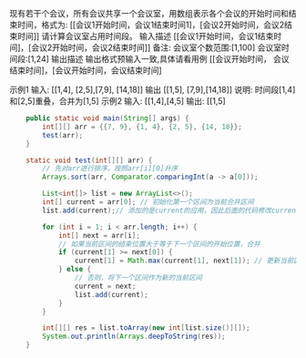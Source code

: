 现有若干个会议，所有会议共享一个会议室，用数组表示各个会议的开始时间和结束时间，格式为:
[[会议1开始时间，会议1结束时间1]，[会议2开始时间，会议2结束时间]]
请计算会议室占用时间段。
输入描述
[[会议1开始时间，会议1结束时间]，[会议2开始时间，会议2结束时间]]
备注:
会议室个数范围:[1,100]
会议室时间段:[1,24]
输出描述
输出格式预输入一致,具体请看用例
[[会议开始时间，
会议结束时间]，[会议开始时间，会议结束时间]

示例1
输入:
[[1,4], [2,5],[7,9], [14,18]]
输出
[[1,5], [7,9],[14,18]]
说明:
时间段[1,4]和[2,5]重叠，合并为[1,5]
示例2
输入:
[[1,4],[4,5]
输出:
[[1,5]



~~~java
    public static void main(String[] args) {
        int[][] arr = {{7, 9}, {1, 4}, {2, 5}, {14, 18}};
        test(arr);
    }

    static void test(int[][] arr) {
        // 先对arr进行排序，按照arr[i][0]升序
        Arrays.sort(arr, Comparator.comparingInt(a -> a[0]));

        List<int[]> list = new ArrayList<>();
        int[] current = arr[0]; // 初始化第一个区间为当前合并区间
        list.add(current);// 添加的是current的应用，因此后面的代码修改current可以直接作用于list中的current

        for (int i = 1; i < arr.length; i++) {
            int[] next = arr[i];
            // 如果当前区间的结束位置大于等于下一个区间的开始位置，合并
            if (current[1] >= next[0]) {
                current[1] = Math.max(current[1], next[1]); // 更新当前区间的结束位置
            } else {
                // 否则，将下一个区间作为新的当前区间
                current = next;
                list.add(current);
            }
        }

        int[][] res = list.toArray(new int[list.size()][]);
        System.out.println(Arrays.deepToString(res));
    }
~~~

